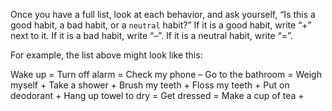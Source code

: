 Once you have a full list, look at each behavior, and ask yourself, “Is
this a good habit, a bad habit, or a `neutral` habit?” If it is a good habit,
write “+” next to it. If it is a bad habit, write “–”. If it is a neutral habit,
write “=”.

For example, the list above might look like this:

Wake up =
Turn off alarm =
Check my phone –
Go to the bathroom =
Weigh myself +
Take a shower +
Brush my teeth +
Floss my teeth +
Put on deodorant +
Hang up towel to dry =
Get dressed =
Make a cup of tea +